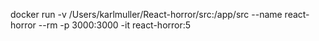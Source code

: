 docker run -v /Users/karlmuller/React-horror/src:/app/src --name react-horror --rm -p 3000:3000 -it react-horror:5